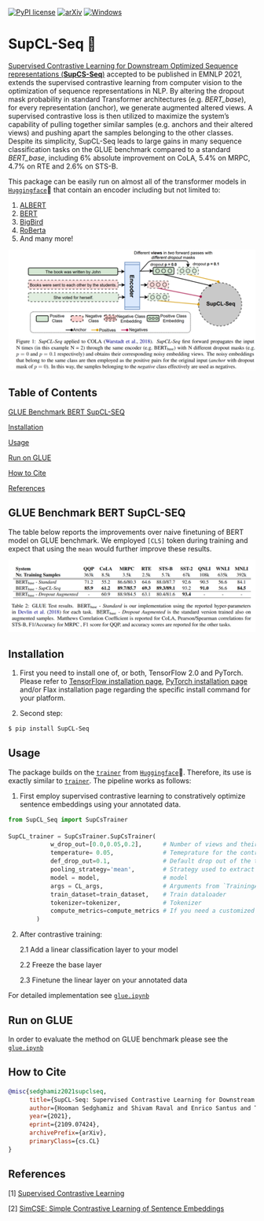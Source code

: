 [![PyPI license](https://img.shields.io/pypi/l/ansicolortags.svg)](https://github.com/hooman650/SupCL-Seq/blob/main/LICENSE) [![arXiv](https://img.shields.io/badge/arXiv-1234.56789-b31b1b.svg?style=plastic)](https://arxiv.org/abs/2109.07424) [![Windows](https://svgshare.com/i/ZhY.svg)](./README.md)
# SupCL-Seq :book:

[Supervised Contrastive Learning for Downstream Optimized Sequence representations (**SupCS-Seq**)](https://arxiv.org/abs/2109.07424) accepted to be published in EMNLP 2021, extends the supervised contrastive learning from computer vision to the optimization of sequence representations in NLP. By altering the dropout mask probability in standard Transformer architectures (e.g. *BERT_base*), for every representation (anchor), we generate augmented altered views. A supervised contrastive loss is then utilized to maximize the system’s capability of pulling together similar samples (e.g. anchors and their altered views) and pushing apart the samples belonging to the other classes. Despite its simplicity, SupCL-Seq leads to large gains in many sequence classification tasks on the GLUE benchmark compared to a standard *BERT_base*, including 6% absolute improvement on CoLA, 5.4% on MRPC, 4.7% on RTE and 2.6% on STS-B.

This package can be easily run on almost all of the transformer models in [`Huggingface`](https://huggingface.co/):hugs: that contain an encoder including but not limited to:

1. [ALBERT](https://huggingface.co/transformers/model_doc/albert.html)
2. [BERT](https://huggingface.co/transformers/model_doc/bert.html)
3. [BigBird](https://huggingface.co/transformers/model_doc/bigbird.html)
4. [RoBerta](https://huggingface.co/transformers/model_doc/roberta.html)
5. And many more!

![SupCL-Seq](SupCLSeq.png)

## Table of Contents  
[GLUE Benchmark BERT SupCL-SEQ](#glue-benchmark-bert-supcl-seq)  

[Installation](#installation) 

[Usage](#usage)

[Run on GLUE](#run-on-glue)

[How to Cite](#how-to-cite)

[References](#references)

## GLUE Benchmark BERT SupCL-SEQ
The table below reports the improvements over naive finetuning of BERT model on GLUE benchmark. We employed `[CLS]` token during training and expect that using the `mean` would further improve these results.

![Glue](Glue.PNG)

## Installation

1. First you need to install one of, or both, TensorFlow 2.0 and PyTorch. Please refer to [TensorFlow installation page](https://www.tensorflow.org/install/pip), [PyTorch installation page](https://pytorch.org/) and/or Flax installation page regarding the specific install command for your platform.

2. Second step:

```bash
$ pip install SupCL-Seq
```

## Usage
The package builds on the [`trainer`](https://huggingface.co/transformers/main_classes/trainer.html) from [`Huggingface`](https://huggingface.co/):hugs:. Therefore, its use is exactly similar to [`trainer`](https://huggingface.co/transformers/main_classes/trainer.html). The pipeline works as follows:

1. First employ supervised contrastive learning to constratively optimize sentence embeddings using your annotated data.
 
```python
from SupCL_Seq import SupCsTrainer

SupCL_trainer = SupCsTrainer.SupCsTrainer(
            w_drop_out=[0.0,0.05,0.2],      # Number of views and their associated mask drop-out probabilities [Optional]
            temperature= 0.05,              # Temeprature for the contrastive loss function [Optional]
            def_drop_out=0.1,               # Default drop out of the transformer, this is usually 0.1 [Optional]
            pooling_strategy='mean',        # Strategy used to extract embeddings can be from `mean` or `pooling` [Optional]
            model = model,                  # model
            args = CL_args,                 # Arguments from `TrainingArguments` [Optional]
            train_dataset=train_dataset,    # Train dataloader
            tokenizer=tokenizer,            # Tokenizer
            compute_metrics=compute_metrics # If you need a customized evaluation [Optional]
        )

```




2. After contrastive training:

    2.1 Add a linear classification layer to your model
   
    2.2 Freeze the base layer
    
    2.3 Finetune the linear layer on your annotated data


For detailed implementation see [`glue.ipynb`](./examples/glue.ipynb)

## Run on GLUE
In order to evaluate the method on GLUE benchmark please see the [`glue.ipynb`](./examples/glue.ipynb)

## How to Cite
```bibtex
@misc{sedghamiz2021supclseq,
      title={SupCL-Seq: Supervised Contrastive Learning for Downstream Optimized Sequence Representations}, 
      author={Hooman Sedghamiz and Shivam Raval and Enrico Santus and Tuka Alhanai and Mohammad Ghassemi},
      year={2021},
      eprint={2109.07424},
      archivePrefix={arXiv},
      primaryClass={cs.CL}
}
```

## References
[1] [Supervised Contrastive Learning](https://arxiv.org/abs/2004.11362)

[2] [SimCSE: Simple Contrastive Learning of Sentence Embeddings](https://arxiv.org/abs/2104.08821)
